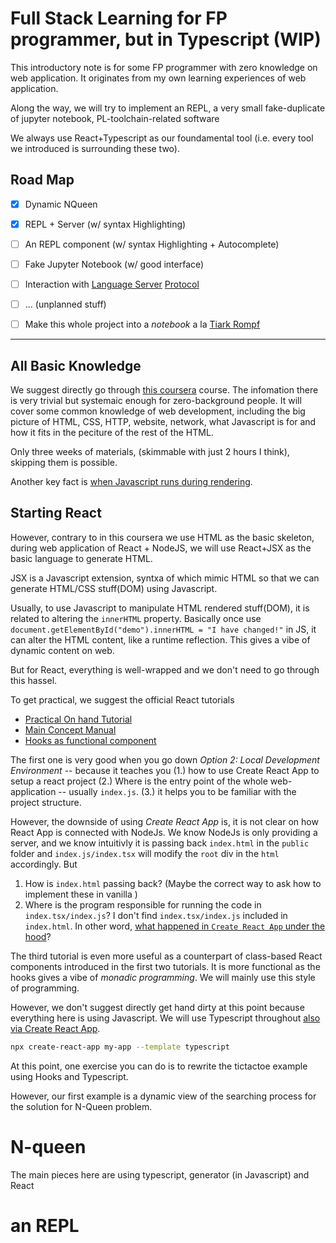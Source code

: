# Full Stack Learning for FP programmer, but in Typescript (WIP)
This introductory note is for some FP programmer with zero knowledge on web application. It originates from my own learning experiences of web application. 

Along the way, we will try to implement an REPL, a very small fake-duplicate of jupyter notebook, PL-toolchain-related software

We always use React+Typescript as our foundamental tool (i.e. every tool we introduced is surrounding these two).

## Road Map

- [x] Dynamic NQueen
- [x] REPL + Server (w/ syntax Highlighting)
- [ ] An REPL component (w/ syntax Highlighting + Autocomplete)
- [ ] Fake Jupyter Notebook (w/ good interface)
- [ ] Interaction with [Language Server](https://microsoft.github.io/language-server-protocol/) [Protocol](https://medium.com/ballerina-techblog/practical-guide-for-the-language-server-protocol-3091a122b750)
- [ ] ... (unplanned stuff)
- [ ] Make this whole project into a *notebook* a la [Tiark Rompf](https://tiarkrompf.github.io/notes/)


*** 
## All Basic Knowledge
We suggest directly go through [this coursera](https://www.coursera.org/learn/introduction-to-front-end-development) course. The infomation there is very trivial but systemaic enough for
zero-background people. It will cover some common knowledge of web development, including the big picture of HTML, CSS, HTTP, website, network, what Javascript is for and how it fits in the peciture of the rest of the HTML.

Only three weeks of materials, (skimmable with just 2 hours I think), skipping them is possible.

Another key fact is [when Javascript runs during rendering](https://stackoverflow.com/questions/1795438/load-and-execution-sequence-of-a-web-page).

## Starting React


However, contrary to in this coursera we use HTML as the basic skeleton, during web application of React + NodeJS, 
we will use React+JSX as the basic language to generate HTML.

JSX is a Javascript extension, syntxa of which mimic HTML so that we can generate HTML/CSS stuff(DOM) using Javascript. 

Usually, to use Javascript to manipulate HTML rendered stuff(DOM), it is related to altering the `innerHTML` property. Basically once use `document.getElementById("demo").innerHTML = "I have changed!"` in JS, it can alter the HTML content, like a runtime reflection. This gives a vibe of dynamic content on web.

But for React, everything is well-wrapped and we don't need to go through this hassel.

To get practical, we suggest the official React tutorials
* [Practical On hand Tutorial](https://reactjs.org/tutorial/tutorial.html)
* [Main Concept Manual](https://reactjs.org/docs/hello-world.html)
* [Hooks as functional component](https://reactjs.org/docs/hooks-intro.html)


The first one is very good when you go down *Option 2: Local Development Environment* -- because it teaches you (1.) how to use Create React App to setup a react project (2.) Where is the entry point of the whole web-application -- usually `index.js`. (3.) it helps you to be familiar with the project structure.

However, the downside of using *Create React App* is, it is not clear on how React App is connected with NodeJs. We know NodeJs is only providing a server, and we know intuitivly it is passing back `index.html` in the `public` folder and `index.js/index.tsx` will modify the `root` div in the `html` accordingly. But
1. How is `index.html` passing back? (Maybe the correct way to ask how to implement these in vanilla )
2. Where is the program responsible for running the code in `index.tsx/index.js`? I don't find `index.tsx/index.js` included in `index.html`. In other word, [what happened in `Create React App` under the hood](https://www.freecodecamp.org/news/create-react-app-npm-scripts-explained/)?

The third tutorial is even more useful as a counterpart of class-based React components introduced in the first two tutorials. It is more functional as the hooks gives a vibe of *monadic programming*. We will mainly use this style of programming.

However, we don't suggest directly get hand dirty at this point because everything here is using Javascript. We will use Typescript throughout [also via Create React App](https://create-react-app.dev/docs/adding-typescript/).

```bash
npx create-react-app my-app --template typescript
```

At this point, one exercise you can do is to rewrite the tictactoe example using Hooks and Typescript.

However, our first example is a dynamic view of the searching process for the solution for N-Queen problem.

# N-queen
The main pieces here are using typescript, generator (in Javascript) and React

# an REPL 